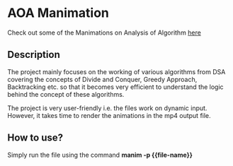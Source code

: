 <h1>AOA Manimation</h1>

Check out some of the Manimations on Analysis of Algorithm <a href="https://www.youtube.com/channel/UCmoyuZj83Naj_n6TnB_0O2Q">here</a>

<h2>Description</h2>

The project mainly focuses on the working of various algorithms from DSA covering the concepts of Divide and Conquer, Greedy Approach, Backtracking etc. so that it becomes very efficient to understand the logic behind the concept of these algorithms.

The project is very user-friendly i.e. the files work on dynamic input. However, it takes time to render the animations in the mp4 output file.

<h2>How to use?</h2>

Simply run the file using the command <strong>manim -p {{file-name}}</strong>
